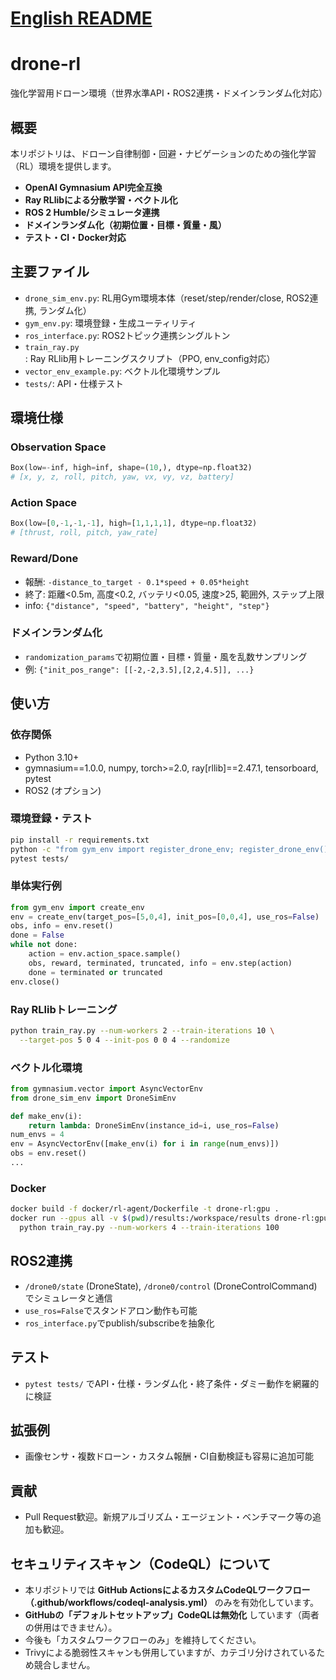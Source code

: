 # [English README](README.md)

# drone-rl

強化学習用ドローン環境（世界水準API・ROS2連携・ドメインランダム化対応）

## 概要

本リポジトリは、ドローン自律制御・回避・ナビゲーションのための強化学習（RL）環境を提供します。
- **OpenAI Gymnasium API完全互換**
- **Ray RLlibによる分散学習・ベクトル化**
- **ROS 2 Humble/シミュレータ連携**
- **ドメインランダム化（初期位置・目標・質量・風）**
- **テスト・CI・Docker対応**

## 主要ファイル
- `drone_sim_env.py`: RL用Gym環境本体（reset/step/render/close, ROS2連携, ランダム化）
- `gym_env.py`: 環境登録・生成ユーティリティ
- `ros_interface.py`: ROS2トピック連携シングルトン
- `train_ray.py`: Ray RLlib用トレーニングスクリプト（PPO, env_config対応）
- `vector_env_example.py`: ベクトル化環境サンプル
- `tests/`: API・仕様テスト

## 環境仕様

### Observation Space
```python
Box(low=-inf, high=inf, shape=(10,), dtype=np.float32)
# [x, y, z, roll, pitch, yaw, vx, vy, vz, battery]
```

### Action Space
```python
Box(low=[0,-1,-1,-1], high=[1,1,1,1], dtype=np.float32)
# [thrust, roll, pitch, yaw_rate]
```

### Reward/Done
- 報酬: `-distance_to_target - 0.1*speed + 0.05*height`
- 終了: 距離<0.5m, 高度<0.2, バッテリ<0.05, 速度>25, 範囲外, ステップ上限
- info: `{"distance", "speed", "battery", "height", "step"}`

### ドメインランダム化
- `randomization_params`で初期位置・目標・質量・風を乱数サンプリング
- 例: `{"init_pos_range": [[-2,-2,3.5],[2,2,4.5]], ...}`

## 使い方

### 依存関係
- Python 3.10+
- gymnasium==1.0.0, numpy, torch>=2.0, ray[rllib]==2.47.1, tensorboard, pytest
- ROS2 (オプション)

### 環境登録・テスト
```bash
pip install -r requirements.txt
python -c "from gym_env import register_drone_env; register_drone_env()"
pytest tests/
```

### 単体実行例
```python
from gym_env import create_env
env = create_env(target_pos=[5,0,4], init_pos=[0,0,4], use_ros=False)
obs, info = env.reset()
done = False
while not done:
    action = env.action_space.sample()
    obs, reward, terminated, truncated, info = env.step(action)
    done = terminated or truncated
env.close()
```

### Ray RLlibトレーニング
```bash
python train_ray.py --num-workers 2 --train-iterations 10 \
  --target-pos 5 0 4 --init-pos 0 0 4 --randomize
```

### ベクトル化環境
```python
from gymnasium.vector import AsyncVectorEnv
from drone_sim_env import DroneSimEnv

def make_env(i):
    return lambda: DroneSimEnv(instance_id=i, use_ros=False)
num_envs = 4
env = AsyncVectorEnv([make_env(i) for i in range(num_envs)])
obs = env.reset()
...
```

### Docker
```bash
docker build -f docker/rl-agent/Dockerfile -t drone-rl:gpu .
docker run --gpus all -v $(pwd)/results:/workspace/results drone-rl:gpu \
  python train_ray.py --num-workers 4 --train-iterations 100
```

## ROS2連携
- `/drone0/state` (DroneState), `/drone0/control` (DroneControlCommand) でシミュレータと通信
- `use_ros=False`でスタンドアロン動作も可能
- `ros_interface.py`でpublish/subscribeを抽象化

## テスト
- `pytest tests/` でAPI・仕様・ランダム化・終了条件・ダミー動作を網羅的に検証

## 拡張例
- 画像センサ・複数ドローン・カスタム報酬・CI自動検証も容易に追加可能

## 貢献
- Pull Request歓迎。新規アルゴリズム・エージェント・ベンチマーク等の追加も歓迎。 

## セキュリティスキャン（CodeQL）について

- 本リポジトリでは **GitHub ActionsによるカスタムCodeQLワークフロー（.github/workflows/codeql-analysis.yml）** のみを有効化しています。
- **GitHubの「デフォルトセットアップ」CodeQLは無効化** しています（両者の併用はできません）。
- 今後も「カスタムワークフローのみ」を維持してください。
- Trivyによる脆弱性スキャンも併用していますが、カテゴリ分けされているため競合しません。 